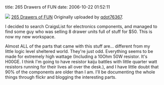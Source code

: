 title: 265 Drawers of FUN
date: 2006-10-22 01:52:11 

[![][1]][2]
[265 Drawers of FUN][3]
Originally uploaded by [qdot76367][4].

I decided to search CraigsList for electronics components, and managed to find some guy who was selling 8 drawer units full of stuff for $50. This is now my new workspace.  

Almost ALL of the parts that came with this stuff are... different from my little logic level sheltered world. They're just odd. Everything seems to be made for extremely high wattage (Including a 10Ohm 50W resistor. It's H00GE. I think I'm going to have resistor kaiju battles with little quarter watt resistors running for their lives all over the desk.), and I have little doubt that 90% of the components are older than I am. I'll be documenting the whole things through flickr and blogging the interesting parts.

   [1]: https://static.flickr.com/111/275899576_4c71728884_m.jpg
   [2]: https://www.flickr.com/photos/80226255@N00/275899576/
   [3]: https://www.flickr.com/photos/80226255@N00/275899576/
   [4]: https://www.flickr.com/people/80226255@N00/

